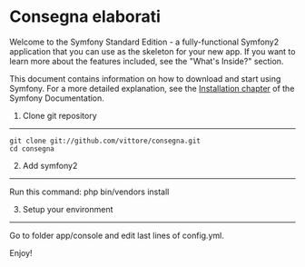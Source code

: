 Consegna elaborati
========================

Welcome to the Symfony Standard Edition - a fully-functional Symfony2
application that you can use as the skeleton for your new app. If you want
to learn more about the features included, see the "What's Inside?" section.

This document contains information on how to download and start using Symfony.
For a more detailed explanation, see the
[Installation chapter](http://symfony.com/doc/current/book/installation.html)
of the Symfony Documentation.

1) Clone git repository 
--------------------------------


    git clone git://github.com/vittore/consegna.git
    cd consegna

2) Add symfony2 
--------------------------------
Run this command:
   php bin/vendors install

3) Setup your environment
--------------------------------
Go to folder app/console and edit last lines of config.yml.


Enjoy!
